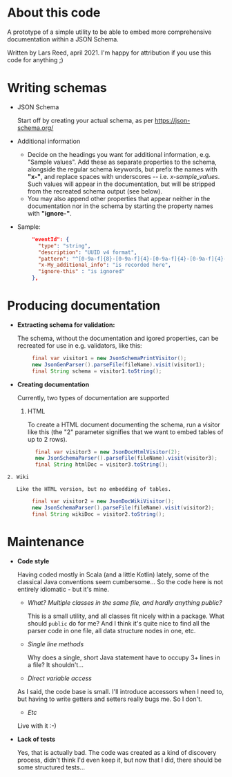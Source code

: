 # About this code

A prototype of a simple utility to be able to embed more comprehensive documentation within a JSON Schema.

Written by Lars Reed, april 2021. I'm happy for attribution if you use this code for anything ;)

# Writing schemas
* JSON Schema

    Start off by creating your actual schema, as per https://json-schema.org/
  
* Additional information

    * Decide on the headings you want for additional information, e.g. "Sample values".
      Add these as separate properties to the schema, alongside the regular schema keywords,
      but prefix the names with **"x-"**, and replace spaces with underscores -- i.e. *x-sample_values*.
      Such values will appear in the documentation, but will be stripped from the recreated schema output (see below).
    * You may also append other properties that appear neither in the documentation nor in the schema
      by starting the property names with **"ignore-"**.

* Sample:
```json
        "eventId": {
          "type": "string",
          "description": "UUID v4 format",
          "pattern": "^[0-9a-f]{8}-[0-9a-f]{4}-[0-9a-f]{4}-[0-9a-f]{4}-[0-9a-f]{12}$",
          "x-My_additional_info": "is recorded here",
          "ignore-this" : "is ignored"
        },
```


# Producing documentation
* **Extracting schema for validation:**

    The schema, without the documentation and igored properties, can be recreated
    for use in e.g. validators, like this:

```java
        final var visitor1 = new JsonSchemaPrintVisitor();
        new JsonGenParser().parseFile(fileName).visit(visitor1);
        final String schema = visitor1.toString();
```
 
* **Creating documentation**
  
    Currently, two types of documentation are supported

    1. HTML

       To create a HTML document documenting the schema, run a visitor like this
       (the "2" parameter signifies that we want to embed tables of up to 2 rows).
```java
         final var visitor3 = new JsonDocHtmlVisitor(2);
         new JsonSchemaParser().parseFile(fileName).visit(visitor3);
         final String htmlDoc = visitor3.toString();
```

    2. Wiki

       Like the HTML version, but no embedding of tables.
```java
        final var visitor2 = new JsonDocWikiVisitor();
        new JsonSchemaParser().parseFile(fileName).visit(visitor2);
        final String wikiDoc = visitor2.toString();
```    
# Maintenance
* **Code style**

  Having coded mostly in Scala (and a little Kotlin) lately, some of the classical Java conventions seem cumbersome...
  So the code here is not entirely idiomatic - but it's mine. 

    * *What? Multiple classes in the same file, and hardly anything public?*

      This is a small utility, and all classes fit nicely within a package. What should `public` do for me?
      And I think it's quite nice to find all the parser code in one file, all data structure nodes in one, etc.

    * *Single line methods*

      Why does a single, short Java statement have to occupy 3+ lines in a file?
      It shouldn't...
      
    * *Direct variable access*
    
    As I said, the code base is small. I'll introduce accessors when I need to,
    but having to write getters and setters really bugs me. So I don't.

    * *Etc*
    
    Live with it :-) 

* **Lack of tests**

    Yes, that is actually bad.  The code was created as a kind of discovery process, didn't think I'd even keep it,
    but now that I did, there should be some structured tests...